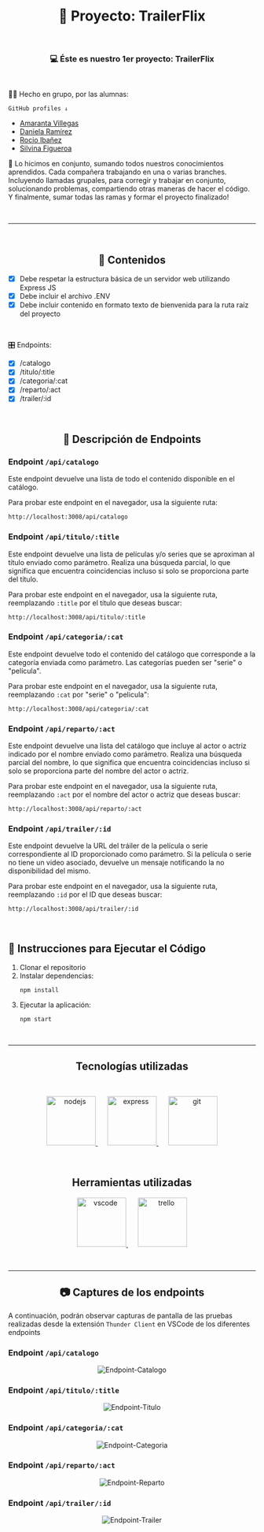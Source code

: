 <h1 align="center">🗿 Proyecto: TrailerFlix</h1>

&nbsp;

<h3 align="center"> 💻 Éste es nuestro 1er proyecto: TrailerFlix</h3>

&nbsp;

<p>👩‍💻 Hecho en grupo, por las alumnas:</p>

`GitHub profiles ↓`

<ul>
        <li><a href="https://github.com/amarantaVC" target="_blank">Amaranta Villegas</a></li>
        <li><a href="https://github.com/dxniela" target="_blank">Daniela Ramírez</a></li>
        <li><a href="https://github.com/Roci16" target="_blank">Rocio Ibañez</a></li>
        <li><a href="https://github.com/silfigue" target="_blank">Silvina Figueroa</a></li>
</ul>

<p>💜 Lo hicimos en conjunto, sumando todos nuestros conocimientos aprendidos. Cada compañera trabajando en una o varias branches. Incluyendo llamadas grupales, para corregir y trabajar en conjunto, solucionando problemas, compartiendo otras maneras de hacer el código. Y finalmente, sumar todas las ramas y formar el proyecto finalizado!</p>

&nbsp;

---

&nbsp;

 <h2 align="center"> 📝 Contenidos </h2>

- [x] Debe respetar la estructura básica de un servidor web utilizando Express JS
- [x] Debe incluir el archivo .ENV
- [x] Debe incluir contenido en formato texto de bienvenida para la ruta raíz del proyecto

&nbsp;

🎛 Endpoints:

- [x] /catalogo
- [x] /titulo/:title
- [x] /categoria/:cat
- [x] /reparto/:act
- [x] /trailer/:id

&nbsp;

<h2 align="center">📝 Descripción de Endpoints</h2>

<h3>Endpoint <code>/api/catalogo</code></h3>

<p>Este endpoint devuelve una lista de todo el contenido disponible en el catálogo.</p>

<p>Para probar este endpoint en el navegador, usa la siguiente ruta:</p>

<pre><code>http://localhost:3008/api/catalogo</code></pre>

<h3>Endpoint <code>/api/titulo/:title</code></h3>

<p>Este endpoint devuelve una lista de películas y/o series que se aproximan al título enviado como parámetro. Realiza una búsqueda parcial, lo que significa que encuentra coincidencias incluso si solo se proporciona parte del título.</p>

<p>Para probar este endpoint en el navegador, usa la siguiente ruta, reemplazando <code>:title</code> por el título que deseas buscar:</p>

<pre><code>http://localhost:3008/api/titulo/:title</code></pre>

<h3>Endpoint <code>/api/categoria/:cat</code></h3>

<p>Este endpoint devuelve todo el contenido del catálogo que corresponde a la categoría enviada como parámetro. Las categorías pueden ser "serie" o "película".</p>

<p>Para probar este endpoint en el navegador, usa la siguiente ruta, reemplazando <code>:cat</code> por "serie" o "pelicula":</p>

<pre><code>http://localhost:3008/api/categoria/:cat</code></pre>

<h3>Endpoint <code>/api/reparto/:act</code></h3>

<p>Este endpoint devuelve una lista del catálogo que incluye al actor o actriz indicado por el nombre enviado como parámetro. Realiza una búsqueda parcial del nombre, lo que significa que encuentra coincidencias incluso si solo se proporciona parte del nombre del actor o actriz.</p>

<p>Para probar este endpoint en el navegador, usa la siguiente ruta, reemplazando <code>:act</code> por el nombre del actor o actriz que deseas buscar:</p>

<pre><code>http://localhost:3008/api/reparto/:act</code></pre>

<h3>Endpoint <code>/api/trailer/:id</code></h3>

<p>Este endpoint devuelve la URL del tráiler de la película o serie correspondiente al ID proporcionado como parámetro. Si la película o serie no tiene un video asociado, devuelve un mensaje notificando la no disponibilidad del mismo.</p>

<p>Para probar este endpoint en el navegador, usa la siguiente ruta, reemplazando <code>:id</code> por el ID que deseas buscar:</p>

<pre><code>http://localhost:3008/api/trailer/:id</code></pre>

&nbsp;

 <h2>📄 Instrucciones para Ejecutar el Código</h2>

<ol>
    <li>Clonar el repositorio</li>
    <li>Instalar dependencias:
        <pre><code>npm install</code></pre>
    </li>
    <li>Ejecutar la aplicación:
        <pre><code>npm start</code></pre>
    </li>
</ol>

&nbsp;

---

<h2 align="center">Tecnologías utilizadas</h2>

&nbsp;

<p align="center"> 
  <a href="https://nodejs.org/" target="_blank" style="margin: 0 10px;"> 
    <img src="https://raw.githubusercontent.com/devicons/devicon/master/icons/nodejs/nodejs-original-wordmark.svg" alt="nodejs" width="100" height="100"/> 
  </a>
  <a href="https://expressjs.com/" target="_blank" style="margin: 0 10px;"> 
    <img src="https://raw.githubusercontent.com/devicons/devicon/master/icons/express/express-original-wordmark.svg" alt="express" width="100" height="100"/> 
  </a>
  <a href="https://git-scm.com/" target="_blank" style="margin: 0 10px;"> 
    <img src="https://raw.githubusercontent.com/devicons/devicon/master/icons/git/git-original-wordmark.svg" alt="git" width="100" height="100"/> 
  </a> 
</p>

&nbsp;

<h2 align="center">Herramientas utilizadas</h2>

<p align="center"> 
  <a href="https://code.visualstudio.com/" target="_blank" style="margin: 0 10px;"> 
    <img src="https://raw.githubusercontent.com/devicons/devicon/master/icons/vscode/vscode-original-wordmark.svg" alt="vscode" width="100" height="100"/> 
  </a>
  <a href="https://trello.com/" target="_blank" style="margin: 0 10px;"> 
    <img src="https://raw.githubusercontent.com/devicons/devicon/master/icons/trello/trello-plain-wordmark.svg" alt="trello" width="100" height="100"/> 
  </a>
</p>

&nbsp;

---

<h2 align="center">📷 Captures de los endpoints</h2>

<p>A continuación, podrán observar capturas de pantalla de las pruebas realizadas desde la extensión <code>Thunder Client</code> en VSCode de los diferentes endpoints</p>

<h3>Endpoint <code>/api/catalogo</code></h3>

<p align="center"> 
  <img src="src/images/endpointCatalogo.jpg" alt="Endpoint-Catalogo"/>
</p>

<h3>Endpoint <code>/api/titulo/:title</code></h3>

<p align="center"> 
  <img src="src/images/endpointTitulo.jpg" alt="Endpoint-Titulo"/>
</p>

<h3>Endpoint <code>/api/categoria/:cat</code></h3>

<p align="center">
  <img src="src/images/endpointCategoria.jpg" alt="Endpoint-Categoria"/>
</p>

<h3>Endpoint <code>/api/reparto/:act</code></h3>

<p align="center">
  <img src="src/images/endpointReparto.jpg" alt="Endpoint-Reparto"/>
</p>

<h3>Endpoint <code>/api/trailer/:id</code></h3>

<p align="center">
  <img src="src/images/endpointTrailer.jpg" alt="Endpoint-Trailer"/>
</p>

&nbsp;
